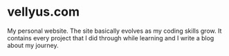 # vellyus.com
My personal website. The site basically evolves as my coding skills grow.
It contains every project that I did through while learning and I write a blog about my journey.

